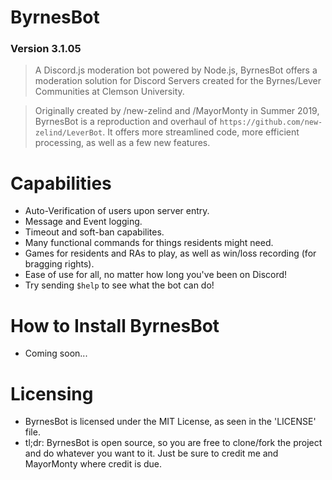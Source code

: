 # ByrnesBot
### Version 3.1.05
> A Discord.js moderation bot powered by Node.js, ByrnesBot offers a moderation solution for Discord Servers created for the Byrnes/Lever Communities at Clemson University.

> Originally created by /new-zelind and /MayorMonty in Summer 2019, ByrnesBot is a reproduction and overhaul of `https://github.com/new-zelind/LeverBot`. It offers more streamlined code, more efficient processing, as well as a few new features.

# Capabilities
- Auto-Verification of users upon server entry.
- Message and Event logging.
- Timeout and soft-ban capabilites.
- Many functional commands for things residents might need.
- Games for residents and RAs to play, as well as win/loss recording (for bragging rights).
- Ease of use for all, no matter how long you've been on Discord!
- Try sending `$help` to see what the bot can do!

# How to Install ByrnesBot
- Coming soon...

# Licensing
- ByrnesBot is licensed under the MIT License, as seen in the 'LICENSE' file.
- tl;dr: ByrnesBot is open source, so you are free to clone/fork the project and do whatever you want to it. Just be sure to credit me and MayorMonty where credit is due.
